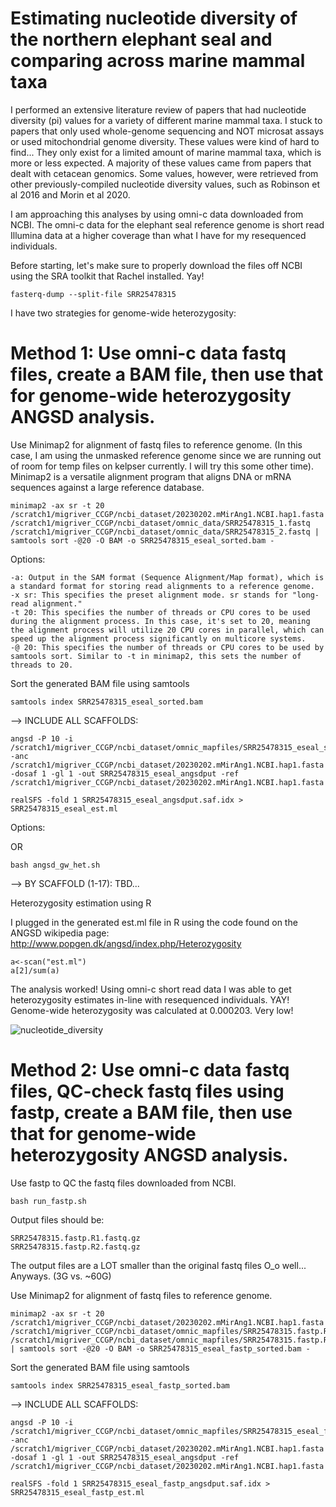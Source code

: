 # Estimating nucleotide diversity of the northern elephant seal and comparing across marine mammal taxa
I performed an extensive literature review of papers that had nucleotide diversity (pi) values for a variety of different marine mammal taxa. I stuck to papers that only used whole-genome sequencing and NOT microsat assays or used mitochondrial genome diversity. These values were kind of hard to find... They only exist for a limited amount of marine mammal taxa, which is more or less expected. A majority of these values came from papers that dealt with cetacean genomics. Some values, however, were retrieved from other previously-compiled nucleotide diversity values, such as Robinson et al 2016 and Morin et al 2020. 

I am approaching this analyses by using omni-c data downloaded from NCBI. The omni-c data for the elephant seal reference genome is short read Illumina data at a higher coverage than what I have for my resequenced individuals. 

Before starting, let's make sure to properly download the files off NCBI using the SRA toolkit that Rachel installed. Yay!
      
    fasterq-dump --split-file SRR25478315

I have two strategies for genome-wide heterozygosity: 

# Method 1: Use omni-c data fastq files, create a BAM file, then use that for genome-wide heterozygosity ANGSD analysis. 
Use Minimap2 for alignment of fastq files to reference genome. (In this case, I am using the unmasked reference genome since we are running out of room for temp files on kelpser currently. I will try this some other time). Minimap2 is a versatile alignment program that aligns DNA or mRNA sequences against a large reference database.

    minimap2 -ax sr -t 20 /scratch1/migriver_CCGP/ncbi_dataset/20230202.mMirAng1.NCBI.hap1.fasta /scratch1/migriver_CCGP/ncbi_dataset/omnic_data/SRR25478315_1.fastq /scratch1/migriver_CCGP/ncbi_dataset/omnic_data/SRR25478315_2.fastq | samtools sort -@20 -O BAM -o SRR25478315_eseal_sorted.bam -

Options:

    -a: Output in the SAM format (Sequence Alignment/Map format), which is a standard format for storing read alignments to a reference genome.
    -x sr: This specifies the preset alignment mode. sr stands for "long-read alignment."
    -t 20: This specifies the number of threads or CPU cores to be used during the alignment process. In this case, it's set to 20, meaning the alignment process will utilize 20 CPU cores in parallel, which can speed up the alignment process significantly on multicore systems.
    -@ 20: This specifies the number of threads or CPU cores to be used by samtools sort. Similar to -t in minimap2, this sets the number of threads to 20.

Sort the generated BAM file using samtools

    samtools index SRR25478315_eseal_sorted.bam

--> INCLUDE ALL SCAFFOLDS: 

    angsd -P 10 -i /scratch1/migriver_CCGP/ncbi_dataset/omnic_mapfiles/SRR25478315_eseal_sorted.bam -anc /scratch1/migriver_CCGP/ncbi_dataset/20230202.mMirAng1.NCBI.hap1.fasta -dosaf 1 -gl 1 -out SRR25478315_eseal_angsdput -ref /scratch1/migriver_CCGP/ncbi_dataset/20230202.mMirAng1.NCBI.hap1.fasta
    
    realSFS -fold 1 SRR25478315_eseal_angsdput.saf.idx > SRR25478315_eseal_est.ml

Options: 

    
OR

    bash angsd_gw_het.sh
      
--> BY SCAFFOLD (1-17):
TBD... 


Heterozygosity estimation using R 

I plugged in the generated est.ml file in R using the code found on the ANGSD wikipedia page: http://www.popgen.dk/angsd/index.php/Heterozygosity

    a<-scan("est.ml")
    a[2]/sum(a)

The analysis worked! Using omni-c short read data I was able to get heterozygosity estimates in-line with resequenced individuals. YAY! Genome-wide heterozygosity was calculated at 0.000203. Very low! 


![nucleotide_diversity](https://github.com/Mrivera104/eseal_CCGP/assets/97764650/f2115608-5509-4911-ab60-4f9a793b547c)



# Method 2: Use omni-c data fastq files, QC-check fastq files using fastp, create a BAM file, then use that for genome-wide heterozygosity ANGSD analysis. 

Use fastp to QC the fastq files downloaded from NCBI. 

    bash run_fastp.sh

Output files should be: 

    SRR25478315.fastp.R1.fastq.gz
    SRR25478315.fastp.R2.fastq.gz
The output files are a LOT smaller than the original fastq files O_o well... Anyways. (3G vs. ~60G)

Use Minimap2 for alignment of fastq files to reference genome. 

    minimap2 -ax sr -t 20 /scratch1/migriver_CCGP/ncbi_dataset/20230202.mMirAng1.NCBI.hap1.fasta /scratch1/migriver_CCGP/ncbi_dataset/omnic_mapfiles/SRR25478315.fastp.R1.fastq.gz /scratch1/migriver_CCGP/ncbi_dataset/omnic_mapfiles/SRR25478315.fastp.R2.fastq.gz | samtools sort -@20 -O BAM -o SRR25478315_eseal_fastp_sorted.bam -

Sort the generated BAM file using samtools

    samtools index SRR25478315_eseal_fastp_sorted.bam

--> INCLUDE ALL SCAFFOLDS: 

    angsd -P 10 -i /scratch1/migriver_CCGP/ncbi_dataset/omnic_mapfiles/SRR25478315_eseal_fastp_sorted.bam -anc /scratch1/migriver_CCGP/ncbi_dataset/20230202.mMirAng1.NCBI.hap1.fasta -dosaf 1 -gl 1 -out SRR25478315_eseal_angsdput -ref /scratch1/migriver_CCGP/ncbi_dataset/20230202.mMirAng1.NCBI.hap1.fasta
    
    realSFS -fold 1 SRR25478315_eseal_fastp_angsdput.saf.idx > SRR25478315_eseal_fastp_est.ml
